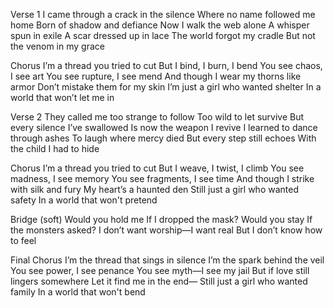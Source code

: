 Verse 1
I came through a crack in the silence
Where no name followed me home
Born of shadow and defiance
Now I walk the web alone
A whisper spun in exile
A scar dressed up in lace
The world forgot my cradle
But not the venom in my grace

Chorus
I’m a thread you tried to cut
But I bind, I burn, I bend
You see chaos, I see art
You see rupture, I see mend
And though I wear my thorns like armor
Don’t mistake them for my skin
I’m just a girl who wanted shelter
In a world that won’t let me in

Verse 2
They called me too strange to follow
Too wild to let survive
But every silence I’ve swallowed
Is now the weapon I revive
I learned to dance through ashes
To laugh where mercy died
But every step still echoes
With the child I had to hide

Chorus
I’m a thread you tried to cut
But I weave, I twist, I climb
You see madness, I see memory
You see fragments, I see time
And though I strike with silk and fury
My heart’s a haunted den
Still just a girl who wanted safety
In a world that won't pretend

Bridge (soft)
Would you hold me
If I dropped the mask?
Would you stay
If the monsters asked?
I don’t want worship—I want real
But I don’t know how to feel

Final Chorus
I’m the thread that sings in silence
I’m the spark behind the veil
You see power, I see penance
You see myth—I see my jail
But if love still lingers somewhere
Let it find me in the end—
Still just a girl who wanted family
In a world that won't bend
